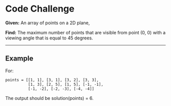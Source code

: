 # Code Challenge

**Given:** An array of points on a 2D plane,

**Find:** The maximum number of points that are visible from point (0, 0) with a viewing angle that is equal to 45 degrees.

---

## Example

For:

```
points = [[1, 1], [3, 1], [3, 2], [3, 3],
          [1, 3], [2, 5], [1, 5], [-1, -1],
          [-1, -2], [-2, -3], [-4, -4]]
```
The output should be solution(points) = 6.